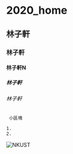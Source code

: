 # 2020_home
## 林子軒
### 林子軒
#### 林子軒N
##### 林子軒
###### 林子軒
` 小區塊`
```  
1.
2.
```
![NKUST](nkust.png"NKUST)
